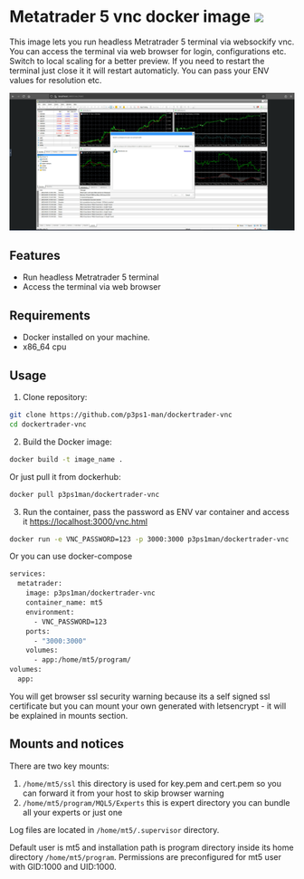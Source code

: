 # Metatrader 5 vnc docker image [![](https://img.shields.io/docker/pulls/p3ps1man/dockertrader-vnc)](https://hub.docker.com/r/p3ps1man/dockertrader-vnc)

This image lets you run headless Metratrader 5 terminal via websockify vnc. You can access the terminal via web browser for login, configurations etc. Switch to local scaling for a better preview. If you need to restart the terminal just close it it will restart automaticly. You can pass your ENV values for resolution etc.

![](/screenshots/program.png)

## Features

- Run headless Metratrader 5 terminal
- Access the terminal via web browser

## Requirements

- Docker installed on your machine.
- x86_64 cpu

## Usage

1. Clone repository:
```bash
git clone https://github.com/p3ps1-man/dockertrader-vnc
cd dockertrader-vnc
```

2. Build the Docker image:
```bash
docker build -t image_name .
```
Or just pull it from dockerhub:
```bash
docker pull p3ps1man/dockertrader-vnc
```

3. Run the container, pass the password as ENV var container and access it [https://localhost:3000/vnc.html](https://localhost:3000/vnc.html) 
```bash
docker run -e VNC_PASSWORD=123 -p 3000:3000 p3ps1man/dockertrader-vnc
```
Or you can use docker-compose
```bash
services:
  metatrader:
    image: p3ps1man/dockertrader-vnc
    container_name: mt5
    environment:
      - VNC_PASSWORD=123 
    ports:
      - "3000:3000"
    volumes:
      - app:/home/mt5/program/
volumes:
  app:
```
You will get browser ssl security warning because its a self signed ssl certificate but you can mount your own generated with letsencrypt - it will be explained in mounts section.

## Mounts and notices

There are two key mounts:

1. ```/home/mt5/ssl``` this directory is used for key.pem and cert.pem so you can forward it from your host to skip browser warning
2. ```/home/mt5/program/MQL5/Experts``` this is expert directory you can bundle all your experts or just one

Log files are located in ```/home/mt5/.supervisor``` directory.

Default user is mt5 and installation path is program directory inside its home directory ```/home/mt5/program```. Permissions are preconfigured for mt5 user with GID:1000 and UID:1000.


